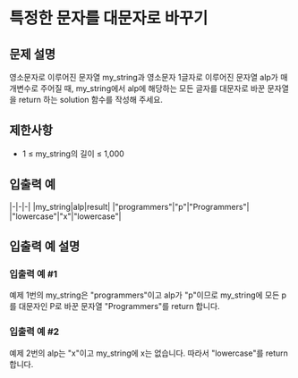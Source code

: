 # 특정한 문자를 대문자로 바꾸기


## 문제 설명
영소문자로 이루어진 문자열 my_string과 영소문자 1글자로 이루어진 문자열 alp가 매개변수로 주어질 때, my_string에서 alp에 해당하는 모든 글자를 대문자로 바꾼 문자열을 return 하는 solution 함수를 작성해 주세요.

## 제한사항
- 1 ≤ my_string의 길이 ≤ 1,000

## 입출력 예
|-|-|-|
|my_string|alp|result|
|"programmers"|"p"|"Programmers"|
|"lowercase"|"x"|"lowercase"|

## 입출력 예 설명

### 입출력 예 #1
예제 1번의 my_string은 "programmers"이고 alp가 "p"이므로 my_string에 모든 p를 대문자인 P로 바꾼 문자열 "Programmers"를 return 합니다.

### 입출력 예 #2
예제 2번의 alp는 "x"이고 my_string에 x는 없습니다. 따라서 "lowercase"를 return 합니다.